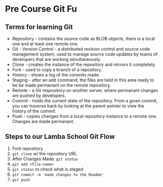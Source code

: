 # Pre Course Git Fu

## Terms for learning Git
 * Repository - contains the source code as BLOB objects, there is a local one and at least one remote one.
 * Git - Version Control - a distributed revision control and source code management system, used to manage source code updates by teams of developers that are working simultaneously.
 * Clone - creates the instance of the repository and mirrors it completely.
 * Fork - used to copy a branch of a repository.
 * History - shows a log of the commits made.
 * Staging - after an add command, the files are held in this area ready to be be made permenant on the remote repository.
 * Remote - a Git respository on another server, where permanant changes are pushed by developers.
 * Commit - holds the current state of the repository. From a given commit, you can traverse back by looking at the parent pointer to view the history of the commit.
 * Push - copies changes from a local repository instance to a remote one. Changes are made permanant.

## Steps to our Lamba School Git Flow
1. Fork repository
2. `git clone` w/ the repository URL 
3. After Changes Made: `git status`
4. `git add <file-name>` 
5. `git status` to check what is staged
6. `git commit -m 'made changes to the Readme'`
7. `git push`